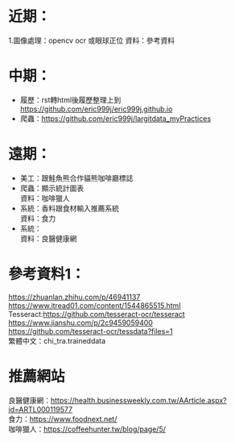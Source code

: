 # 近期：  
1.圖像處理：opencv ocr 或眼球正位
資料：參考資料  

# 中期：  
* 履歷：rst轉html後履歷整理上到 https://github.com/eric999j/eric999j.github.io  
* 爬蟲：https://github.com/eric999j/largitdata_myPractices  

# 遠期：  
* 美工：跟鮭魚熊合作貓熊咖啡廳標誌  
* 爬蟲：顯示統計圖表  
資料：咖啡獵人  
* 系統：香料跟食材輸入推薦系統  
資料：食力  
* 系統：  
資料：良醫健康網  

# 參考資料1：
https://zhuanlan.zhihu.com/p/46941137  
https://www.itread01.com/content/1544865515.html  
Tesseract:https://github.com/tesseract-ocr/tesseract  
https://www.jianshu.com/p/2c9459059400  
https://github.com/tesseract-ocr/tessdata?files=1  
繁體中文：chi_tra.traineddata  

# 推薦網站  
良醫健康網：https://health.businessweekly.com.tw/AArticle.aspx?id=ARTL000119577  
食力：https://www.foodnext.net/  
咖啡獵人：https://coffeehunter.tw/blog/page/5/  
